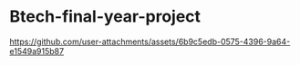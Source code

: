 # Btech-final-year-project

https://github.com/user-attachments/assets/6b9c5edb-0575-4396-9a64-e1549a915b87
